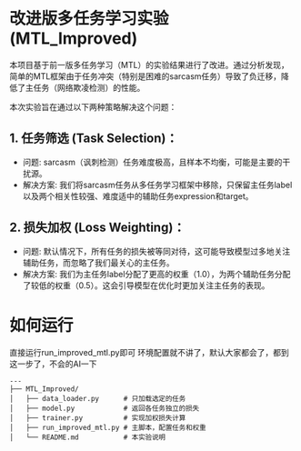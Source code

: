 # 改进版多任务学习实验 (MTL_Improved)

本项目基于前一版多任务学习（MTL）的实验结果进行了改进。通过分析发现，简单的MTL框架由于任务冲突（特别是困难的sarcasm任务）导致了负迁移，降低了主任务（网络欺凌检测）的性能。  

本次实验旨在通过以下两种策略解决这个问题：

##  1. 任务筛选 (Task Selection)：
- 问题: sarcasm（讽刺检测）任务难度极高，且样本不均衡，可能是主要的干扰源。
- 解决方案: 我们将sarcasm任务从多任务学习框架中移除，只保留主任务label以及两个相关性较强、难度适中的辅助任务expression和target。

##  2. 损失加权 (Loss Weighting)：
- 问题: 默认情况下，所有任务的损失被等同对待，这可能导致模型过多地关注辅助任务，而忽略了我们最关心的主任务。
- 解决方案: 我们为主任务label分配了更高的权重（1.0），为两个辅助任务分配了较低的权重（0.5）。这会引导模型在优化时更加关注主任务的表现。

# 如何运行
直接运行run_improved_mtl.py即可 环境配置就不讲了，默认大家都会了，都到这一步了，不会的AI一下

~~~
---
├── MTL_Improved/
│   ├── data_loader.py      # 只加载选定的任务
│   ├── model.py            # 返回各任务独立的损失
│   ├── trainer.py          # 实现加权损失计算
│   ├── run_improved_mtl.py # 主脚本，配置任务和权重
│   └── README.md           # 本实验说明
~~~
